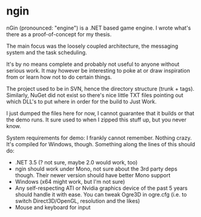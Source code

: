 ngin
====

nGin (pronounced: "engine") is a .NET based game engine. I wrote what's there as a proof-of-concept for my thesis. 

The main focus was the loosely coupled architecture, the messaging system and the task scheduling.

It's by no means complete and probably not useful to anyone without serious work. It may however be interesting to poke at or draw inspiration from or learn how not to do certain things.

The project used to be in SVN, hence the directory structure (trunk + tags). Similarly, NuGet did not exist so there's nice little TXT files pointing out which DLL's to put where in order for the build to Just Work.


I just dumped the files here for now, I cannot guarantee that it builds or that the demo runs. It sure used to when I zipped this stuff up, but you never know.

System requirements for demo:
I frankly cannot remember. Nothing crazy. It's compiled for Windows, though. Something along the lines of this should do:
- .NET 3.5 (? not sure, maybe 2.0 would work, too)
- ngin should work under Mono, not sure about the 3rd party deps though. Their newer version should have better Mono support
- Windows (x64 might work, but I'm not sure)
- Any self-respecting ATI or Nvidia graphics device of the past 5 years should handle it with ease. You can tweak Ogre3D in ogre.cfg (i.e. to switch Direct3D/OpenGL, resolution and the likes)
- Mouse and keyboard for input
